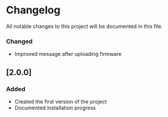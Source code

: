 # Changelog
All notable changes to this project will be documented in this file.

### Changed
- Improved message after uploading firmware

## [2.0.0]

### Added
- Created the first version of the project
- Documented installation progress
